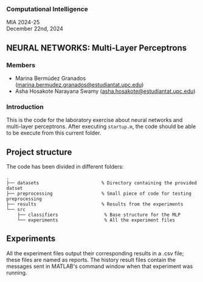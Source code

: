 ### Computational Intelligence 
MIA 2024-25 <br >
December 22nd, 2024

## NEURAL NETWORKS: Multi-Layer Perceptrons

### Members
- Marina Bermúdez Granados (marina.bermudez.granados@estudiantat.upc.edu) <br >
- Asha Hosakote Narayana Swamy (asha.hosakote@estudiantat.upc.edu) <br >


### Introduction 
This is the code for the laboratory exercise about neural networks and multi-layer perceptrons. After executing `startup.m`, the code should be able to be execute from this current folder.

## Project structure
The code has been divided in different folders:

    .
    ├── datasets                       % Directory containing the provided datset
    ├── preprocessing                  % Small piece of code for testing preprocessing
    ├── results                        % Results from the experiments
    └── src
        ├── classifiers                 % Base structure for the MLP
        └── experiments                 % All the experiment files


## Experiments

All the experiment files output their corresponding results in a .csv file; these files are named as reports. The history result files contain the messages sent in MATLAB's command window when that experiment was running.
